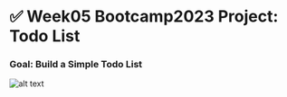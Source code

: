 # ✅ Week05 Bootcamp2023 Project: Todo List

### Goal: Build a Simple Todo List


![alt text](https://github.com/christinabrgs/todo-list-2019-week05/blob/answer/img/To_Do_List.jpeg?raw=true)


